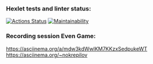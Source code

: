 ### Hexlet tests and linter status:
[![Actions Status](https://github.com/nokrepilov/frontend-project-44/actions/workflows/hexlet-check.yml/badge.svg)](https://github.com/nokrepilov/frontend-project-44/actions)
[![Maintainability](https://api.codeclimate.com/v1/badges/aa586024259c8782a108/maintainability)](https://codeclimate.com/github/nokrepilov/frontend-project-44/maintainability)
### Recording session Even Game:
https://asciinema.org/a/mdw3kdWwlKM7KKzxSedpukeWT
https://asciinema.org/~nokrepilov
